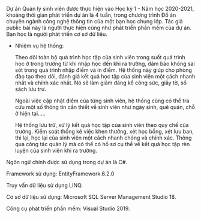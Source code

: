 Dự án Quản lý sinh viên được thực hiện vào Học kỳ 1 - Năm học 2020-2021, khoảng thời gian phát triển dự án là 4 tuần, trong chương trình Đồ án chuyên ngành công nghệ thông tin của một bạn học chung lớp. Tác giả public bài này là người thực hiện cũng như phát triển phần mềm của dự án. Bạn học là người phát triển cơ sở dữ liệu.

- Nhiệm vụ hệ thống:

  Theo dõi toàn bộ quá trình học tập của sinh viên trong suốt quá trình học ở trong trường từ khi nhập học đến khi ra trường, đảm bảo không sai sót trong quá trình nhập điểm và in điểm. Hệ thống này giúp cho phòng đào tạo theo dõi, đánh giá kết quả học tập của sinh viên một cách nhanh nhất và chính xác nhất. Nó sẽ làm giảm đáng kể công sức, giấy tờ, sổ sách lưu trư.
  
  Ngoài việc cập nhật điểm của từng sinh viên, hệ thống cũng có thể tra cứu một số thông tin cần thiết về sinh viên như ngày sinh, quê quán, chỗ ở hiện tại…..
  
  Hệ thống lưu trữ, xử lý kết quả học tập của sinh viên theo quy chế của trường. Kiểm soát thống kê việc khen thưởng, xét học bổng, xét lưu ban, thi lại, học lại của sinh viên một cách nhanh chóng và chính xác. Thông qua công tác quản lý mà có thể có hồ sơ cụ thể về kết quả học tập rèn luyện của sinh viên khi ra trường.


Ngôn ngữ chính được sử dụng trong dự án là C#.

Framework sử dụng: EntityFramework.6.2.0

Truy vấn dữ liệu sử dụng LINQ.

Cơ sở dữ liệu sử dụng: Microsoft SQL Server Management Studio 18.

Công cụ phát triển phần mềm: Visual Studio 2019.
